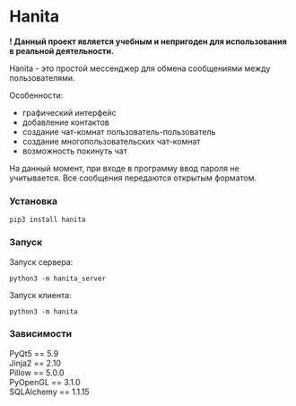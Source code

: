 # Hanita

<b>! Данный проект является учебным и непригоден для использования в реальной деятельности.</b>

Hanita - это простой мессенджер для обмена сообщениями между пользователями.

Особенности:
 * графический интерфейс
 * добавление контактов
 * создание чат-комнат пользователь-пользователь
 * создание многопользовательских чат-комнат
 * возможность покинуть чат

На данный момент, при входе в программу ввод пароля не учитывается. Все сообщения передаются открытым форматом.

### Установка

    pip3 install hanita

### Запуск
Запуск сервера:

    python3 -m hanita_server
    
Запуск клиента:

    python3 -m hanita

### Зависимости
PyQt5 == 5.9<br>
Jinja2 == 2.10<br>
Pillow == 5.0.0<br>
PyOpenGL == 3.1.0<br>
SQLAlchemy == 1.1.15

